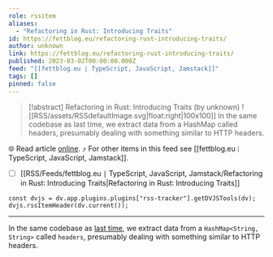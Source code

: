 ```yaml
---
role: rssitem
aliases:
  - "Refactoring in Rust: Introducing Traits"
id: https://fettblog.eu/refactoring-rust-introducing-traits/
author: unknown
link: https://fettblog.eu/refactoring-rust-introducing-traits/
published: 2023-03-02T00:00:00.000Z
feed: "[[fettblog․eu ∣ TypeScript, JavaScript, Jamstack]]"
tags: []
pinned: false
---
```


> [!abstract] Refactoring in Rust: Introducing Traits (by unknown)
> ![[RSS/assets/RSSdefaultImage.svg|float:right|100x100]] In the same codebase as last time, we extract data from a HashMap called headers, presumably dealing with something similar to HTTP headers.

🌐 Read article [online](https://fettblog.eu/refactoring-rust-introducing-traits/). ⤴ For other items in this feed see [[fettblog․eu ∣ TypeScript, JavaScript, Jamstack]].

- [ ] [[RSS/Feeds/fettblog․eu ∣ TypeScript, JavaScript, Jamstack/Refactoring in Rust꞉ Introducing Traits|Refactoring in Rust꞉ Introducing Traits]]

~~~dataviewjs
const dvjs = dv.app.plugins.plugins["rss-tracker"].getDVJSTools(dv);
dvjs.rssItemHeader(dv.current());
~~~

- - -

In the same codebase as [last time](/refactoring-rust-abstraction-newtype/), we extract data from a `HashMap<String, String>` called `headers`, presumably dealing with something similar to HTTP headers.